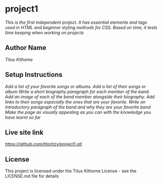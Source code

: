 # **project1**

_This is the first independent project. It has essential elements and tags used in HTML and beginner styling methods for CSS. Based on time, it tests time keeping when working on projects_

## **Author Name**

_Titus Kithome_

## **Setup Instructions**

_Add a list of your favorite songs or albums.
Add a list of their songs or album
Write a short biography paragraph for each member of the band.
Add an image of each of the band member alongside their biography.
Add links to their songs especially the ones that are your favorite. 
Write an introductory paragraph of the band and why they are your favorite band
Make the page as visually appealing as you can with the knowledge you have learnt so far_

## **Live site link**

https://github.com/titoritzy/project1.git



## **License**

This project is licensed under the Titus Kithome License - see the LICENSE.md file for details
